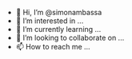 - 👋 Hi, I’m @simonambassa
- 👀 I’m interested in ...
- 🌱 I’m currently learning ...
- 💞️ I’m looking to collaborate on ...
- 📫 How to reach me ...

<!---
simonambassa/simonambassa is a ✨ special ✨ repository because its `README.md` (this file) appears on your GitHub profile.
You can click the Preview link to take a look at your changes.
--->
